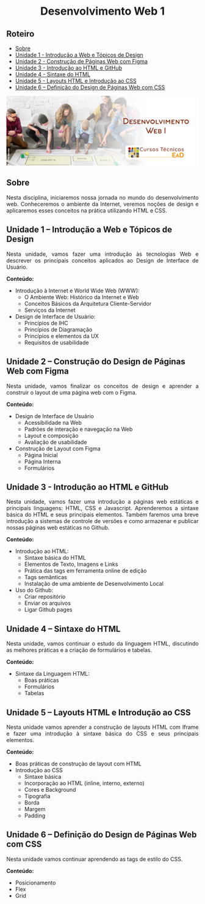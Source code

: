 <h1 align="center">
  Desenvolvimento Web 1
</h1>

## Roteiro

<ul>
  <li>
    <a href="#sobre">Sobre</a>
  </li>
  <li>
    <a href="#unidade-1--introdução-a-web-e-tópicos-de-design">Unidade 1 - Introdução a Web e Tópicos de Design</a>
  </li>
  <li>
    <a href="#unidade-2--construção-do-design-de-páginas-web-com-figma">Unidade 2 - Construção de Páginas Web com Figma</a>
  </li>
  <li>
    <a href="#unidade-3---introdução-ao-html-e-github">Unidade 3 - Introdução ao HTML e GitHub</a>
  </li>
  <li>
    <a href="#unidade-4--sintaxe-do-html">Unidade 4 - Sintaxe do HTML</a>
  </li>
  <li>
    <a href="#unidade-5--layouts-html-e-introdução-ao-css">Unidade 5 - Layouts HTML e Introdução ao CSS</a>
  </li>
  <li>
    <a href="#unidade-6--definição-do-design-de-páginas-web-com-css">Unidade 6 – Definição do Design de Páginas Web com CSS</a>
  </li>
</ul>

![Banner de Apresentação do Repositório da Disciplina de Desenvolvimento Web 1 do Curso Técnico em Informática para Internet do IFCE.](./assets/Banner.jpg)

## Sobre

<p align="justify">
  Nesta disciplina, iniciaremos nossa jornada no mundo do desenvolvimento web. Conheceremos o ambiente da Internet, veremos noções de design e aplicaremos esses conceitos na prática utilizando HTML e CSS.
</p>

## Unidade 1 – Introdução a Web e Tópicos de Design

<p align="justify">
  Nesta unidade, vamos fazer uma introdução às tecnologias Web e descrever os principais conceitos aplicados ao Design de Interface de Usuário.
</p>

**Conteúdo:**

- Introdução à Internet e World Wide Web (WWW):
  - O Ambiente Web: Histórico da Internet e Web
  - Conceitos Básicos da Arquitetura Cliente-Servidor
  - Serviços da Internet
- Design de Interface de Usuário:
  - Princípios de IHC
  - Princípios de Diagramação
  - Princípios e elementos da UX
  - Requisitos de usabilidade

## Unidade 2 – Construção do Design de Páginas Web com Figma

<p align="justify">
  Nesta unidade, vamos finalizar os conceitos de design e aprender a construir o layout de uma página web com o Figma.
</p>

**Conteúdo:**

- Design de Interface de Usuário
  - Acessibilidade na Web
  - Padrões de interação e navegação na Web
  - Layout e composição
  - Avaliação de usabilidade
- Construção de Layout com Figma
  - Página Inicial
  - Página Interna
  - Formulários

## Unidade 3 - Introdução ao HTML e GitHub

<p align="justify">
  Nesta unidade, vamos fazer uma introdução a páginas web estáticas e principais linguagens: HTML, CSS e Javascript. Aprenderemos a sintaxe básica do HTML e seus principais elementos. Também faremos uma breve introdução a sistemas de controle de versões e como armazenar e publicar nossas páginas web estáticas no Github.
</p>

**Conteúdo:**

- Introdução ao HTML:
  - Sintaxe básica do HTML
  - Elementos de Texto, Imagens e Links
  - Prática das tags em ferramenta online de edição
  - Tags semânticas
  - Instalação de uma ambiente de Desenvolvimento Local
- Uso do Github:
  - Criar repositório
  - Enviar os arquivos
  - Ligar Github pages

## Unidade 4 – Sintaxe do HTML

<p align="justify">
  Nesta unidade, vamos continuar o estudo da linguagem HTML, discutindo as melhores práticas e a criação de formulários e tabelas.
</p>

**Conteúdo:**

- Sintaxe da Linguagem HTML:
  - Boas práticas
  - Formulários
  - Tabelas

## Unidade 5 – Layouts HTML e Introdução ao CSS

<p align="justify">
  Nesta unidade vamos aprender a construção de layouts HTML com Iframe e fazer uma introdução à sintaxe básica do CSS e seus principais elementos.
</p>

**Conteúdo:**

- Boas práticas de construção de layout com HTML
- Introdução ao CSS
  - Sintaxe básica
  - Incorporação ao HTML (inline, interno, externo)
  - Cores e Background
  - Tipografia
  - Borda
  - Margem
  - Padding

## Unidade 6 – Definição do Design de Páginas Web com CSS

<p align="justify">
  Nesta unidade vamos continuar aprendendo as tags de estilo do CSS.
</p>

**Conteúdo:**

- Posicionamento
- Flex
- Grid
